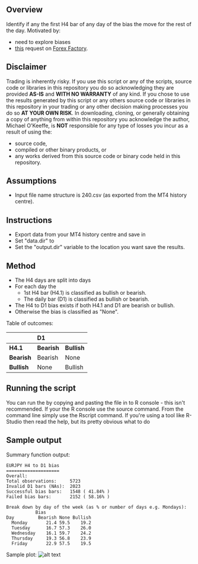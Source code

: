 Overview
--------
Identify if any the first H4 bar of any day of the bias the move for the rest of the day.
Motivated by:
 - need to explore biases
 - [this](http://www.forexfactory.com/showthread.php?t=455379) request on [Forex Factory](http://www.forexfactory.com).


Disclaimer
----------
Trading is inherently risky. If you use this script or any of the scripts, source code or libraries in this repository you do so acknowledging they are provided **AS-IS** and **WITH NO WARRANTY** of any kind. If you chose to use the results generated by this script or any others source code or libraries in this repository in your trading or any other decision making processes you do so **AT YOUR OWN RISK**. In downloading, cloning, or generally obtaining a copy of anything from within this repository you acknowledge the author, Michael O'Keeffe, is **NOT** responsible for any type of losses you incur as a result of using the:
- source code,
- compiled or other binary products, or
- any works derived from this source code or binary code held in this repository.

Assumptions
-----------
- Input file name structure is <SYMBOL>240.csv (as exported from the MT4 history centre).

Instructions
------------
- Export data from your MT4 history centre and save in  <location>
- Set "data.dir" to <location>
- Set the "output.dir" variable to the location you want save the results.

Method
------
- The H4 days are split into days
- For each day the 
  - 1st H4 bar (H4.1) is classified as bullish or bearish.
  - The daily bar (D1) is classified as bullish or bearish.
- The H4 to D1 bias exists if both H4.1 and D1 are bearish or bullish.
- Otherwise the bias is classified as "None".

Table of outcomes:


|     |  D1     |         |
|:--------|:--------|:--------|
| **H4.1**    | **Bearish** | **Bullish** |
| **Bearish** | Bearish | None    |
| **Bullish** | None    | Bullish |

Running the script
------------------
You can run the by copying and pasting the file in to R console - this isn't recommended. If your the R console use the source command. From the command line simply use the Rscript command. If you're using a tool like R-Studio then read the help, but its pretty obvious what to do 

Sample output
--------------

Summary function output:
```
EURJPY H4 to D1 bias
====================
Overall:
Total observations:     5723 
Invalid D1 bars (NAs):  2023 
Successful bias bars:   1548 ( 41.84% )
Failed bias bars:       2152 ( 58.16% )

Break down by day of the week (as % or number of days e.g. Mondays): 
           Bias
Day         Bearish None Bullish
  Monday       21.4 59.5    19.2
  Tuesday      16.7 57.3    26.0
  Wednesday    16.1 59.7    24.2
  Thursday     19.3 56.8    23.9
  Friday       22.9 57.5    19.5
```

Sample plot:
![alt text](https://dl.dropboxusercontent.com/u/76734980/ff/stats_thread/d1h4_bias/h4d1bias_EURJPY_20131105T1501.png "H4 D1 bias table plot for EURJPY Created on 05/11/2013")


